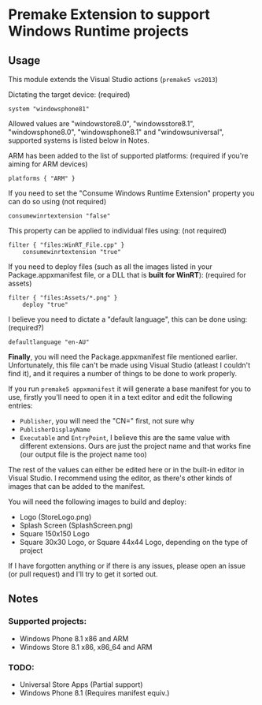 # Premake Extension to support Windows Runtime projects

## Usage

This module extends the Visual Studio actions (`premake5 vs2013`)

Dictating the target device: (required)

`system "windowsphone81"`

Allowed values are "windowstore8.0", "windowsstore8.1", "windowsphone8.0", "windowsphone8.1" and "windowsuniversal", supported systems is listed below in Notes.

ARM has been added to the list of supported platforms: (required if you're aiming for ARM devices)

`platforms { "ARM" }`

If you need to set the "Consume Windows Runtime Extension" property you can do so using (not required)

`consumewinrtextension "false"`

This property can be applied to individual files using: (not required)
```
filter { "files:WinRT_File.cpp" }
	consumewinrtextension "true"
```

If you need to deploy files (such as all the images listed in your Package.appxmanifest file, or a DLL that is **built for WinRT**): (required for assets)
```
filter { "files:Assets/*.png" }
	deploy "true"
```

I believe you need to dictate a "default language", this can be done using: (required?)

`defaultlanguage "en-AU"`

**Finally**, you will need the Package.appxmanifest file mentioned earlier. Unfortunately, this file can't be made using Visual Studio (atleast I couldn't find it), and it requires a number of things to be done to work properly.

If you run `premake5 appxmanifest` it will generate a base manifest for you to use, firstly you'll need to open it in a text editor and edit the following entries:
* `Publisher`, you will need the "CN=" first, not sure why
* `PublisherDisplayName`
* `Executable` and `EntryPoint`, I believe this are the same value with different extensions. Ours are just the project name and that works fine (our output file is the project name too)

The rest of the values can either be edited here or in the built-in editor in Visual Studio. I recommend using the editor, as there's other kinds of images that can be added to the manifest.

You will need the following images to build and deploy:
* Logo (StoreLogo.png)
* Splash Screen (SplashScreen.png)
* Square 150x150 Logo
* Square 30x30 Logo, or Square 44x44 Logo, depending on the type of project

If I have forgotten anything or if there is any issues, please open an issue (or pull request) and I'll try to get it sorted out.

## Notes

### Supported projects:
* Windows Phone 8.1 x86 and ARM
* Windows Store 8.1 x86, x86_64 and ARM

### TODO:
* Universal Store Apps (Partial support)
* Windows Phone 8.1 (Requires manifest equiv.)
